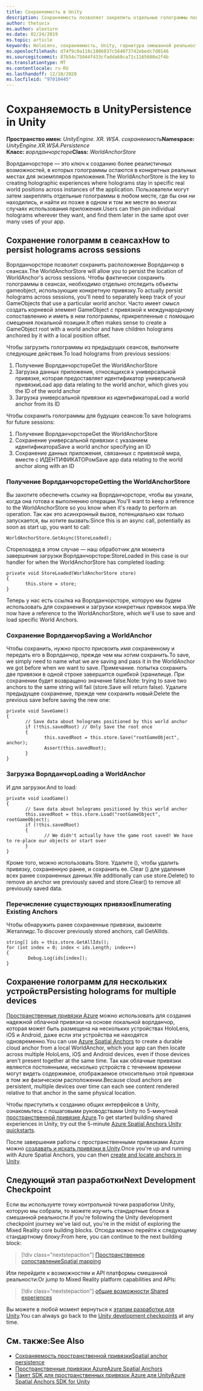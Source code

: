 ```yaml
---
title: Сохраняемость в Unity
description: Сохраняемость позволяет закрепить отдельные голограммы пользователя в любом месте, где бы они ни находились, а затем найти их позже во многих случаях использования приложения.
author: thetuvix
ms.author: alexturn
ms.date: 02/24/2019
ms.topic: article
keywords: HoloLens, сохраняемость, Unity, гарнитура смешанной реальности, гарнитура Windows Mixed Reality, гарнитура виртуальной реальности
ms.openlocfilehash: d74f9c0a118c1886037c564073742ebedc7d0146
ms.sourcegitcommit: 87b54c75044f433cfadda68ca71c1165608e2f4b
ms.translationtype: MT
ms.contentlocale: ru-RU
ms.lasthandoff: 12/10/2020
ms.locfileid: "97010445"
---
```

# <a name="persistence-in-unity"></a><span data-ttu-id="e0a98-104">Сохраняемость в Unity</span><span class="sxs-lookup"><span data-stu-id="e0a98-104">Persistence in Unity</span></span>

<span data-ttu-id="e0a98-105">**Пространство имен:** *UnityEngine. XR. WSA. сохраняемость*</span><span class="sxs-lookup"><span data-stu-id="e0a98-105">**Namespace:** *UnityEngine.XR.WSA.Persistence*</span></span><br>
<span data-ttu-id="e0a98-106">**Класс:** *ворлданчорсторе*</span><span class="sxs-lookup"><span data-stu-id="e0a98-106">**Class:** *WorldAnchorStore*</span></span>

<span data-ttu-id="e0a98-107">Ворлданчорсторе — это ключ к созданию более реалистичных возможностей, в которых голограммы остаются в конкретных реальных местах для экземпляров приложения.</span><span class="sxs-lookup"><span data-stu-id="e0a98-107">The WorldAnchorStore is the key to creating holographic experiences where holograms stay in specific real world positions across instances of the application.</span></span> <span data-ttu-id="e0a98-108">Пользователи могут затем закреплять отдельные голограммы в любом месте, где бы они ни находились, и найти их позже в одном и том же месте во многих случаях использования приложения.</span><span class="sxs-lookup"><span data-stu-id="e0a98-108">Users can then pin individual holograms wherever they want, and find them later in the same spot over many uses of your app.</span></span>

## <a name="how-to-persist-holograms-across-sessions"></a><span data-ttu-id="e0a98-109">Сохранение голограмм в сеансах</span><span class="sxs-lookup"><span data-stu-id="e0a98-109">How to persist holograms across sessions</span></span>

<span data-ttu-id="e0a98-110">Ворлданчорсторе позволит сохранить расположение Ворлданчор в сеансах.</span><span class="sxs-lookup"><span data-stu-id="e0a98-110">The WorldAnchorStore will allow you to persist the location of WorldAnchor's across sessions.</span></span> <span data-ttu-id="e0a98-111">Чтобы фактически сохранить голограммы в сеансах, необходимо отдельно отследить объекты gameobject, использующие конкретную привязку.</span><span class="sxs-lookup"><span data-stu-id="e0a98-111">To actually persist holograms across sessions, you'll need to separately keep track of your GameObjects that use a particular world anchor.</span></span> <span data-ttu-id="e0a98-112">Часто имеет смысл создать корневой элемент GameObject с привязкой к международному сопоставлению и иметь в нем голограммы, прикрепленные с помощью смещения локальной позиции.</span><span class="sxs-lookup"><span data-stu-id="e0a98-112">It often makes sense to create a GameObject root with a world anchor and have children holograms anchored by it with a local position offset.</span></span>

<span data-ttu-id="e0a98-113">Чтобы загрузить голограммы из предыдущих сеансов, выполните следующие действия.</span><span class="sxs-lookup"><span data-stu-id="e0a98-113">To load holograms from previous sessions:</span></span>
1. <span data-ttu-id="e0a98-114">Получение Ворлданчорсторе</span><span class="sxs-lookup"><span data-stu-id="e0a98-114">Get the WorldAnchorStore</span></span>
2. <span data-ttu-id="e0a98-115">Загрузка данных приложения, относящихся к универсальной привязке, которая предоставляет идентификатор универсальной привязки</span><span class="sxs-lookup"><span data-stu-id="e0a98-115">Load app data relating to the world anchor, which gives you the ID of the world anchor</span></span>
3. <span data-ttu-id="e0a98-116">Загрузка универсальной привязки из идентификатора</span><span class="sxs-lookup"><span data-stu-id="e0a98-116">Load a world anchor from its ID</span></span>

<span data-ttu-id="e0a98-117">Чтобы сохранить голограммы для будущих сеансов:</span><span class="sxs-lookup"><span data-stu-id="e0a98-117">To save holograms for future sessions:</span></span>
1. <span data-ttu-id="e0a98-118">Получение Ворлданчорсторе</span><span class="sxs-lookup"><span data-stu-id="e0a98-118">Get the WorldAnchorStore</span></span>
2. <span data-ttu-id="e0a98-119">Сохранение универсальной привязки с указанием идентификатора</span><span class="sxs-lookup"><span data-stu-id="e0a98-119">Save a world anchor specifying an ID</span></span>
3. <span data-ttu-id="e0a98-120">Сохранение данных приложения, связанных с привязкой мира, вместе с ИДЕНТИФИКАТОРом</span><span class="sxs-lookup"><span data-stu-id="e0a98-120">Save app data relating to the world anchor along with an ID</span></span>

### <a name="getting-the-worldanchorstore"></a><span data-ttu-id="e0a98-121">Получение Ворлданчорсторе</span><span class="sxs-lookup"><span data-stu-id="e0a98-121">Getting the WorldAnchorStore</span></span>

<span data-ttu-id="e0a98-122">Вы захотите обеспечить ссылку на Ворлданчорсторе, чтобы вы узнали, когда она готова к выполнению операции.</span><span class="sxs-lookup"><span data-stu-id="e0a98-122">You'll want to keep a reference to the WorldAnchorStore so you know when it's ready to perform an operation.</span></span> <span data-ttu-id="e0a98-123">Так как это асинхронный вызов, потенциально как только запускается, вы хотите вызвать:</span><span class="sxs-lookup"><span data-stu-id="e0a98-123">Since this is an async call, potentially as soon as start up, you want to call:</span></span>

```
WorldAnchorStore.GetAsync(StoreLoaded);
```

<span data-ttu-id="e0a98-124">Сторелоадед в этом случае — наш обработчик для момента завершения загрузки Ворлданчорсторе:</span><span class="sxs-lookup"><span data-stu-id="e0a98-124">StoreLoaded in this case is our handler for when the WorldAnchorStore has completed loading:</span></span>

```
private void StoreLoaded(WorldAnchorStore store)
{
       this.store = store;
}
```

<span data-ttu-id="e0a98-125">Теперь у нас есть ссылка на Ворлданчорсторе, которую мы будем использовать для сохранения и загрузки конкретных привязок мира.</span><span class="sxs-lookup"><span data-stu-id="e0a98-125">We now have a reference to the WorldAnchorStore, which we'll use to save and load specific World Anchors.</span></span>

### <a name="saving-a-worldanchor"></a><span data-ttu-id="e0a98-126">Сохранение Ворлданчор</span><span class="sxs-lookup"><span data-stu-id="e0a98-126">Saving a WorldAnchor</span></span>

<span data-ttu-id="e0a98-127">Чтобы сохранить, нужно просто присвоить имя сохраненному и передать его в Ворлданчор, прежде чем мы хотим сохранить.</span><span class="sxs-lookup"><span data-stu-id="e0a98-127">To save, we simply need to name what we are saving and pass it in the WorldAnchor we got before when we want to save.</span></span> <span data-ttu-id="e0a98-128">Примечание. попытка сохранить две привязки в одной строке завершится ошибкой (хранилище. При сохранении будет возвращено значение false.</span><span class="sxs-lookup"><span data-stu-id="e0a98-128">Note: trying to save two anchors to the same string will fail (store.Save will return false).</span></span> <span data-ttu-id="e0a98-129">Удалите предыдущее сохранение, прежде чем сохранить новый:</span><span class="sxs-lookup"><span data-stu-id="e0a98-129">Delete the previous save before saving the new one:</span></span>

```
private void SaveGame()
{
       // Save data about holograms positioned by this world anchor
       if (!this.savedRoot) // Only Save the root once
       {
              this.savedRoot = this.store.Save("rootGameObject", anchor);
              Assert(this.savedRoot);
       }
}
```

### <a name="loading-a-worldanchor"></a><span data-ttu-id="e0a98-130">Загрузка Ворлданчор</span><span class="sxs-lookup"><span data-stu-id="e0a98-130">Loading a WorldAnchor</span></span>

<span data-ttu-id="e0a98-131">И для загрузки:</span><span class="sxs-lookup"><span data-stu-id="e0a98-131">And to load:</span></span>

```
private void LoadGame()
{
       // Save data about holograms positioned by this world anchor
       this.savedRoot = this.store.Load("rootGameObject", rootGameObject);
       if (!this.savedRoot)
       {
              // We didn't actually have the game root saved! We have to re-place our objects or start over
       }
}
```

<span data-ttu-id="e0a98-132">Кроме того, можно использовать Store. Удалите (), чтобы удалить привязку, сохраненную ранее, и сохранить ее. Clear () для удаления всех ранее сохраненных данных.</span><span class="sxs-lookup"><span data-stu-id="e0a98-132">We additionally can use store.Delete() to remove an anchor we previously saved and store.Clear() to remove all previously saved data.</span></span>

### <a name="enumerating-existing-anchors"></a><span data-ttu-id="e0a98-133">Перечисление существующих привязок</span><span class="sxs-lookup"><span data-stu-id="e0a98-133">Enumerating Existing Anchors</span></span>

<span data-ttu-id="e0a98-134">Чтобы обнаружить ранее сохраненные привязки, вызовите Жеталлидс.</span><span class="sxs-lookup"><span data-stu-id="e0a98-134">To discover previously stored anchors, call GetAllIds.</span></span>

```
string[] ids = this.store.GetAllIds();
for (int index = 0; index < ids.Length; index++)
{
        Debug.Log(ids[index]);
}
```

## <a name="persisting-holograms-for-multiple-devices"></a><span data-ttu-id="e0a98-135">Сохранение голограмм для нескольких устройств</span><span class="sxs-lookup"><span data-stu-id="e0a98-135">Persisting holograms for multiple devices</span></span>

<span data-ttu-id="e0a98-136"><a href="https://docs.microsoft.com/azure/spatial-anchors/overview" target="_blank">Пространственные привязки Azure</a> можно использовать для создания надежной облачной привязки на основе локальной ворлданчор, которая может быть размещена на нескольких устройствах HoloLens, iOS и Android, даже если эти устройства не находятся одновременно.</span><span class="sxs-lookup"><span data-stu-id="e0a98-136">You can use <a href="https://docs.microsoft.com/azure/spatial-anchors/overview" target="_blank">Azure Spatial Anchors</a> to create a durable cloud anchor from a local WorldAnchor, which your app can then locate across multiple HoloLens, iOS and Android devices, even if those devices aren't present together at the same time.</span></span>  <span data-ttu-id="e0a98-137">Так как облачные привязки являются постоянными, несколько устройств с течением времени могут видеть содержимое, отображаемое относительно этой привязки в том же физическом расположении.</span><span class="sxs-lookup"><span data-stu-id="e0a98-137">Because cloud anchors are persistent, multiple devices over time can each see content rendered relative to that anchor in the same physical location.</span></span>

<span data-ttu-id="e0a98-138">Чтобы приступить к созданию общих интерфейсов в Unity, ознакомьтесь с пошаговыми руководствами Unity по 5-минутной <a href="https://docs.microsoft.com/azure/spatial-anchors/unity-overview" target="_blank">пространственной привязке Azure</a>.</span><span class="sxs-lookup"><span data-stu-id="e0a98-138">To get started building shared experiences in Unity, try out the 5-minute <a href="https://docs.microsoft.com/azure/spatial-anchors/unity-overview" target="_blank">Azure Spatial Anchors Unity quickstarts</a>.</span></span>

<span data-ttu-id="e0a98-139">После завершения работы с пространственными привязками Azure можно <a href="https://docs.microsoft.com/azure/spatial-anchors/concepts/create-locate-anchors-unity" target="_blank">создавать и искать привязки в Unity</a>.</span><span class="sxs-lookup"><span data-stu-id="e0a98-139">Once you're up and running with Azure Spatial Anchors, you can then <a href="https://docs.microsoft.com/azure/spatial-anchors/concepts/create-locate-anchors-unity" target="_blank">create and locate anchors in Unity</a>.</span></span>

## <a name="next-development-checkpoint"></a><span data-ttu-id="e0a98-140">Следующий этап разработки</span><span class="sxs-lookup"><span data-stu-id="e0a98-140">Next Development Checkpoint</span></span>

<span data-ttu-id="e0a98-141">Если вы используете точку контрольной точки разработки Unity, которую мы собрали, то можете изучить стандартные блоки в смешанной реальности.</span><span class="sxs-lookup"><span data-stu-id="e0a98-141">If you're following the Unity development checkpoint journey we've laid out, you're in the midst of exploring the Mixed Reality core building blocks.</span></span> <span data-ttu-id="e0a98-142">Отсюда можно перейти к следующему стандартному блоку:</span><span class="sxs-lookup"><span data-stu-id="e0a98-142">From here, you can continue to the next building block:</span></span>

> [!div class="nextstepaction"]
> [<span data-ttu-id="e0a98-143">Пространственное сопоставление</span><span class="sxs-lookup"><span data-stu-id="e0a98-143">Spatial mapping</span></span>](spatial-mapping-in-unity.md)

<span data-ttu-id="e0a98-144">Или перейдите к возможностям и API платформы смешанной реальности:</span><span class="sxs-lookup"><span data-stu-id="e0a98-144">Or jump to Mixed Reality platform capabilities and APIs:</span></span>

> [!div class="nextstepaction"]
> <span data-ttu-id="e0a98-145">[общие возможности](shared-experiences-in-unity.md);</span><span class="sxs-lookup"><span data-stu-id="e0a98-145">[Shared experiences](shared-experiences-in-unity.md)</span></span>

<span data-ttu-id="e0a98-146">Вы можете в любой момент вернуться к [этапам разработки для Unity](unity-development-overview.md#2-core-building-blocks).</span><span class="sxs-lookup"><span data-stu-id="e0a98-146">You can always go back to the [Unity development checkpoints](unity-development-overview.md#2-core-building-blocks) at any time.</span></span>

## <a name="see-also"></a><span data-ttu-id="e0a98-147">См. также:</span><span class="sxs-lookup"><span data-stu-id="e0a98-147">See Also</span></span>
* [<span data-ttu-id="e0a98-148">Сохраняемость пространственной привязки</span><span class="sxs-lookup"><span data-stu-id="e0a98-148">Spatial anchor persistence</span></span>](../../design/coordinate-systems.md#spatial-anchor-persistence)
* <span data-ttu-id="e0a98-149"><a href="https://docs.microsoft.com/azure/spatial-anchors" target="_blank">Пространственные привязки Azure</a></span><span class="sxs-lookup"><span data-stu-id="e0a98-149"><a href="https://docs.microsoft.com/azure/spatial-anchors" target="_blank">Azure Spatial Anchors</a></span></span>
* <span data-ttu-id="e0a98-150"><a href="https://docs.microsoft.com/dotnet/api/Microsoft.Azure.SpatialAnchors" target="_blank">Пакет SDK для пространственных привязок Azure для Unity</a></span><span class="sxs-lookup"><span data-stu-id="e0a98-150"><a href="https://docs.microsoft.com/dotnet/api/Microsoft.Azure.SpatialAnchors" target="_blank">Azure Spatial Anchors SDK for Unity</a></span></span>
